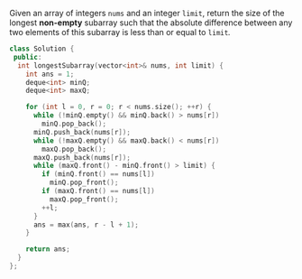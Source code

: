 Given an array of integers `nums` and an integer `limit`, return the size of the longest **non-empty** subarray such that the absolute difference between any two elements of this subarray is less than or equal to `limit`_._

```cpp
class Solution {
 public:
  int longestSubarray(vector<int>& nums, int limit) {
    int ans = 1;
    deque<int> minQ;
    deque<int> maxQ;

    for (int l = 0, r = 0; r < nums.size(); ++r) {
      while (!minQ.empty() && minQ.back() > nums[r])
        minQ.pop_back();
      minQ.push_back(nums[r]);
      while (!maxQ.empty() && maxQ.back() < nums[r])
        maxQ.pop_back();
      maxQ.push_back(nums[r]);
      while (maxQ.front() - minQ.front() > limit) {
        if (minQ.front() == nums[l])
          minQ.pop_front();
        if (maxQ.front() == nums[l])
          maxQ.pop_front();
        ++l;
      }
      ans = max(ans, r - l + 1);
    }

    return ans;
  }
};
```